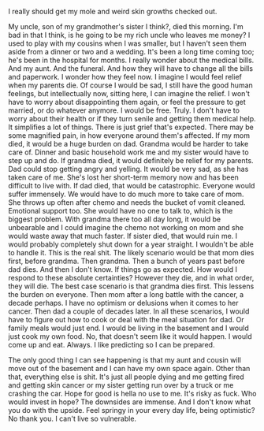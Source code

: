 I really should get my mole and weird skin growths checked out.

My uncle, son of my grandmother's sister I think?, died this morning. I'm bad in that I think, is he going to be my rich uncle who leaves me money? I used to play with my cousins when I was smaller, but I haven't seen them aside from a dinner or two and a wedding. It's been a long time coming too; he's been in the hospital for months. I really wonder about the medical bills. And my aunt. And the funeral. And how they will have to change all the bills and paperwork. I wonder how they feel now. I imagine I would feel relief when my parents die. Of course I would be sad, I still have the good human feelings, but intellectually now, sitting here, I can imagine the relief. I won't have to worry about disappointing them again, or feel the pressure to get married, or do whatever anymore. I would be free. Truly. I don't have to worry about their health or if they turn senile and getting them medical help. It simplifies a lot of things. There is just grief that's expected. There may be some magnified pain, in how everyone around them's affected. If my mom died, it would be a huge burden on dad. Grandma would be harder to take care of. Dinner and basic household work me and my sister would have to step up and do. If grandma died, it would definitely be relief for my parents. Dad could stop getting angry and yelling. It would be very sad, as she has taken care of me. She's lost her short-term memory now and has been difficult to live with. If dad died, that would be catastrophic. Everyone would suffer immensely. We would have to do much more to take care of mom. She throws up often after chemo and needs the bucket of vomit cleaned. Emotional support too. She would have no one to talk to, which is the biggest problem. With grandma there too all day long, it would be unbearable and I could imagine the chemo not working on mom and she would waste away that much faster. If sister died, that would ruin me. I would probably completely shut down for a year straight. I wouldn't be able to handle it. This is the real shit. The likely scenario would be that mom dies first, before grandma. Then grandma. Then a bunch of years past before dad dies. And then I don't know. If things go as expected. How would I respond to these absolute certainties? However they die, and in what order, they will die. The best case scenario is that grandma dies first. This lessens the burden on everyone. Then mom after a long battle with the cancer, a decade perhaps. I have no optimism or delusions when it comes to her cancer. Then dad a couple of decades later. In all these scenarios, I would have to figure out how to cook or deal with the meal situation for dad. Or family meals would just end. I would be living in the basement and I would just cook my own food. No, that doesn't seem like it would happen. I would come up and eat. Always. I like predicting so I can be prepared.

The only good thing I can see happening is that my aunt and cousin will move out of the basement and I can have my own space again. Other than that, everything else is shit. It's just all people dying and me getting fired and getting skin cancer or my sister getting run over by a truck or me crashing the car. Hope for good is hella no use to me. It's risky as fuck. Who would invest in hope? The downsides are immense. And I don't know what you do with the upside. Feel springy in your every day life, being optimistic? No thank you. I can't live so vulnerable.
